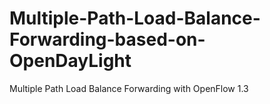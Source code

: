 # Multiple-Path-Load-Balance-Forwarding-based-on-OpenDayLight
Multiple Path Load Balance Forwarding with OpenFlow 1.3
